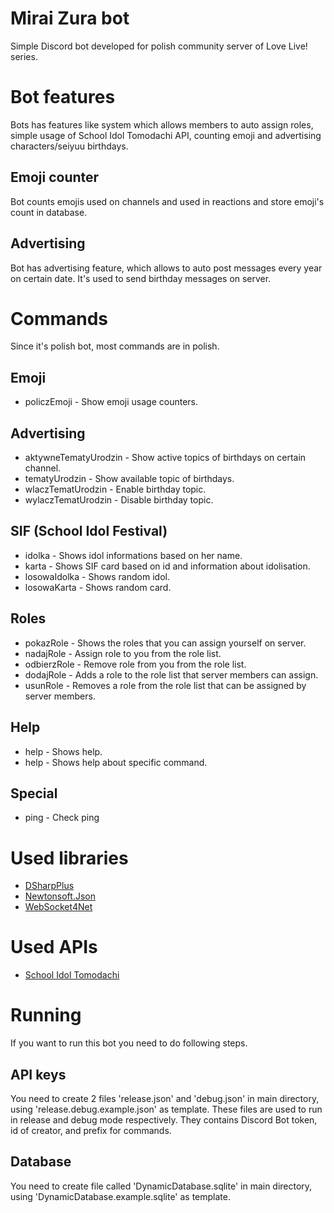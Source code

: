 # Mirai Zura bot
Simple Discord bot developed for polish community server of Love Live! series.

# Bot features
Bots has features like system which allows members to auto assign roles, simple usage of School Idol Tomodachi API, counting emoji and advertising characters/seiyuu birthdays.

## Emoji counter
Bot counts emojis used on channels and used in reactions and store emoji's count in database.

## Advertising
Bot has advertising feature, which allows to auto post messages every year on certain date. It's used to send birthday messages on server.

# Commands
Since it's polish bot, most commands are in polish.
## Emoji
  * policzEmoji - Show emoji usage counters.
## Advertising
  * aktywneTematyUrodzin - Show active topics of birthdays on certain channel.
  * tematyUrodzin - Show available topic of birthdays.
  * wlaczTematUrodzin - Enable birthday topic.
  * wylaczTematUrodzin - Disable birthday topic.
## SIF (School Idol Festival)
  * idolka - Shows idol informations based on her name.
  * karta - Shows SIF card based on id and information about idolisation.
  * losowaIdolka - Shows random idol.
  * losowaKarta - Shows random card.
## Roles
  * pokazRole - Shows the roles that you can assign yourself on server.
  * nadajRole - Assign role to you from the role list.
  * odbierzRole - Remove role from you from the role list.
  * dodajRole - Adds a role to the role list that server members can assign.
  * usunRole - Removes a role from the role list that can be assigned by server members.
## Help
  * help - Shows help.
  * help <command> - Shows help about specific command.
## Special
  * ping - Check ping
 
# Used libraries
  * [DSharpPlus](https://github.com/DSharpPlus/DSharpPlus)
  * [Newtonsoft.Json](https://github.com/JamesNK/Newtonsoft.Json)
  * [WebSocket4Net](https://github.com/kerryjiang/WebSocket4Net)

# Used APIs
  * [School Idol Tomodachi](https://github.com/MagiCircles/SchoolIdolAPI/wiki/LoveLive!-School-Idol-API)


# Running
If you want to run this bot you need to do following steps.
## API keys
You need to create 2 files 'release.json' and 'debug.json' in main directory, using 'release.debug.example.json' as template. These files are used to run in release and debug mode respectively. They contains Discord Bot token, id of creator, and prefix for commands.
## Database
You need to create file called 'DynamicDatabase.sqlite' in main directory, using 'DynamicDatabase.example.sqlite' as template.